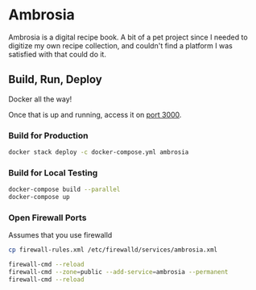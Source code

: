 # Ambrosia

Ambrosia is a digital recipe book. A bit of a pet project since I needed to digitize my own recipe collection, and couldn't find a platform I was satisfied with that could do it.

## Build, Run, Deploy

Docker all the way!

Once that is up and running, access it on [port 3000](http://127.0.0.1:3000).

### Build for Production
```bash
docker stack deploy -c docker-compose.yml ambrosia
```

### Build for Local Testing
```bash
docker-compose build --parallel
docker-compose up
```

### Open Firewall Ports
Assumes that you use firewalld
```bash
cp firewall-rules.xml /etc/firewalld/services/ambrosia.xml

firewall-cmd --reload
firewall-cmd --zone=public --add-service=ambrosia --permanent
firewall-cmd --reload
```
